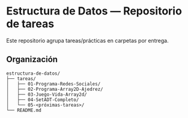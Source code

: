 # Estructura de Datos — Repositorio de tareas

Este repositorio agrupa tareas/prácticas en carpetas por entrega.

## Organización
```
estructura-de-datos/
├── tareas/
│   ├── 01-Programa-Redes-Sociales/
│   ├── 02-Programa-Array2D-Ajedrez/
│   ├── 03-Juego-Vida-Array2d/
│   ├── 04-SetADT-Completo/
│   └── 05-<próximas-tareas>/
└── README.md
```

